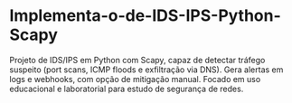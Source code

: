 # Implementa-o-de-IDS-IPS-Python-Scapy
Projeto de IDS/IPS em Python com Scapy, capaz de detectar tráfego suspeito (port scans, ICMP floods e exfiltração via DNS). Gera alertas em logs e webhooks, com opção de mitigação manual. Focado em uso educacional e laboratorial para estudo de segurança de redes.
